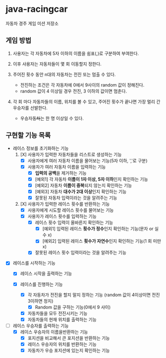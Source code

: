 # java-racingcar
자동차 경주 게임 미션 저장소

## 게임 방법
1. 사용자는 각 자동차에 5자 이하의 이름을 쉼표(,)로 구분하여 부여한다.

2. 이후 사용자는 자동차들이 몇 회 이동할지 정한다.

3. 주어진 횟수 동안 n대의 자동차는 전진 또는 멈출 수 있다.
    * 전진하는 조건은 각 자동차에 0에서 9사이의 random 값이 정해진다.
    * random 값이 4 이상일 경우 전진, 3 이하의 값이면 멈춘다.

4. 각 회 마다 자동차들의 이름, 위치를 볼 수 있고, 주어진 횟수가 끝나면 가장 멀리 간 우승자를 선발한다.
    * 우승자~~동차~~는 한 명 이상일 수 있다.

## 구현할 기능 목록
* 레이스 정보를 초기화하는 기능
    1. [X] 사용자가 입력한 자동차들을 리스트로 생성하는 기능
        * [X] 사용자에게 여러 자동차 이름을 물어보는 기능(5자 이하, ','로 구분)
        * [X] 사용자가 여러 자동차 이름을 입력하는 기능
            * [X] **입력의 공백**을 제거하는 기능
            * [X] [예외1] 각 자동차 **이름이 1자 이상, 5자 이하**인지 확인하는 기능
            * [X] [예외2] 자동차 **이름이 중복**되지 않는지 확인하는 기능
            * [X] [예외3] 자동차 **대수가 2대 이상**인지 확인하는 기능
            * [X] 잘못된 자동차 입력이라는 것을 알려주는 기능
    
    2. [X] 사용자가 입력한 레이스 횟수를 반환하는 기능
        * [X] 사용자에게 시도할 레이스 횟수를 물어보는 기능
        * [X] 사용자가 레이스 횟수를 입력하는 기능
            * [X] 레이스 횟수 입력이 올바른지 확인하는 기능
                * [X] [예외1] 입력된 레이스 **횟수가 정수**인지 확인하는 기능(문자 or 실수 x)
                * [X] [예외2] 입력된 레이스 **횟수가 자연수**인지 확인하는 기능(1 회 미만 x)
            * [X] 잘못된 레이스 횟수 입력이라는 것을 알려주는 기능

* [X] 레이스를 시작하는 기능
    * [X] 레이스 시작을 출력하는 기능

    * [X] 레이스를 진행하는 기능
        * [X] 각 자동차가 전진을 할지 말지 정하는 기능 (random 값이 4이상이면 전진 3이하면 정지)
            * [X] Random 값을 구하는 기능(0에서 9 사이)
        * [X] 자동차들을 모두 전진시키는 기능
        * [X] 자동차들의 현재 위치를 출력하는 기능

* [ ] 레이스 우승자를 출력하는 기능
    * [X] 레이스 우승자의 이름을반환하는 기능
        * [X] 포지션을 비교해서  큰 포지션을 반환하는 기능
        * [X] 레이스 우승자의 위치를 반환하는 기능
        * [X] 자동차가 우승 포지션에 있는지 확인하는 기능